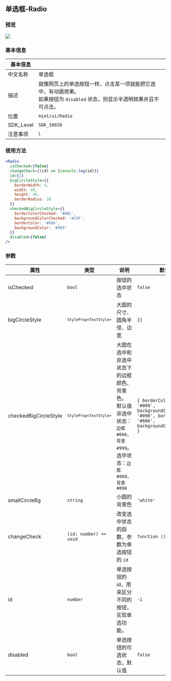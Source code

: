 ## 单选框-Radio

### 预览

![](http://cdn.cnbj0.fds.api.mi-img.com/miio.files/commonfile_gif_71d7b5c65bdb086bda248bbb6e93c4eb.gif)

### 基本信息

| 基本信息  |                                                                                                                                |
| --------- | ------------------------------------------------------------------------------------------------------------------------------ |
| 中文名称  | 单选框                                                                                                                         |
| 描述      | 就像网页上的单选按钮一样，点击某一项就能把它选中，有动画效果。<br />如果按钮为 `disabled` 状态，则显示半透明效果并且不可点击。 |
| 位置      | `miot/ui/Radio`                                                                                                                |
| SDK_Level | `SDK_10020`                                                                                                                    |
| 注意事项  | \                                                                                                                              |

### 使用方法

```jsx
<Radio
  isChecked={false}
  changeCheck={(id) => {console.log(id)}}
  id={1}
  bigCircleStyle={{
    borderWidth: 4,
    width: 40,
    height: 40,
    borderRadius: 20
  }}
  checkedBigCircleStyle={{
    borderColorChecked: '#00C',
    backgroundColorChecked: '#33F',
    borderColor: '#666',
    backgroundColor: '#999'
  }}
  disabled={false}
/>
```

### 参数

| 属性                  | 类型                                | 说明                                                                                                                          |  默认值 |
| --------------------- | ----------------------------------- | ------------------------------------------------------------------------------------------------------------------------------------ | -- |
| isChecked             | <code>bool</code>                   | 按钮的选中状态 | `false`
| bigCircleStyle        | <code>`StyleProp<TextStyle>`</code> | 大圆的尺寸、圆角半径、边宽 |  `{}`
| checkedBigCircleStyle | <code>`StyleProp<TextStyle>`</code> | 大圆在选中和非选中状态下的边框颜色、背景色。<br />默认值<br />非选中状态：`边框#666，背景#999`。<br />选中状态：`边框#060，背景#090` | `{ borderColorChecked: '#060', backgroundColorChecked: '#090', borderColor: '#666', backgroundColor: '#999' }`
| smallCircleBg         | <code>string</code>                 | 小圆的背景色 | `'white'` |
| changeCheck           | <code>(id: number) => void</code>   | 改变选中状态的函数，参数为单选按钮的 `id`    | `function () {}`
| id                    | <code>number</code>                 | 单选按钮的 id，用来区分不同的按钮，实现单选功能。 | `-1`
| disabled              | `bool`                              | 单选按钮的可选状态，默认值 | `false`

